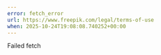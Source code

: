 ```yaml
---
error: fetch_error
url: https://www.freepik.com/legal/terms-of-use
when: 2025-10-24T19:08:08.740252+00:00
---
```


Failed fetch
